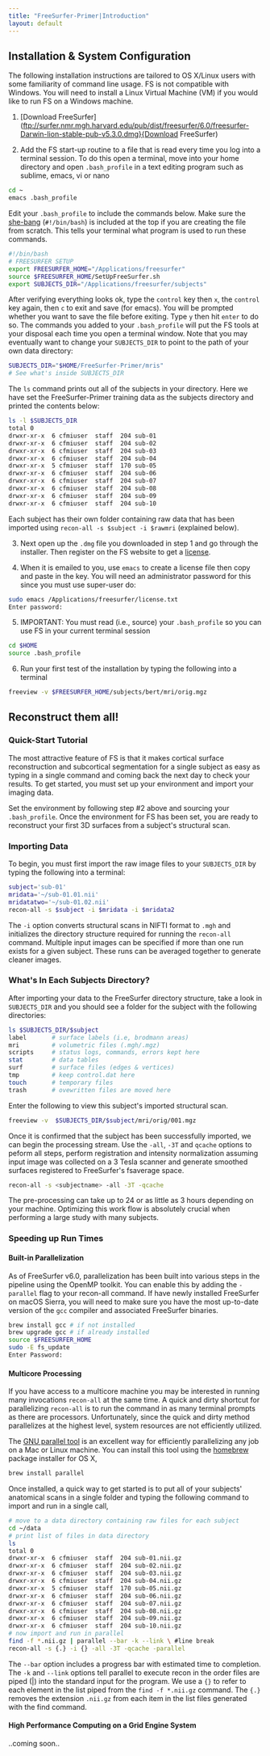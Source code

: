 ```yaml
---
title: "FreeSurfer-Primer|Introduction"
layout: default
---
```

## Installation & System Configuration
The following installation instructions are tailored to OS X/Linux users with some familiarity of command line usage.  FS is not compatible with Windows. You will need to install a Linux Virtual Machine (VM) if you would like to run FS on a Windows machine.

1. [Download FreeSurfer](ftp://surfer.nmr.mgh.harvard.edu/pub/dist/freesurfer/6.0/freesurfer-Darwin-lion-stable-pub-v5.3.0.dmg}{Download FreeSurfer)

2. Add the FS start-up routine to a file that is read every time you log into a terminal session.  To do this open a terminal, move into your home directory and open ```.bash_profile``` in a text editing program such as sublime, emacs, vi or nano
```bash
cd ~
emacs .bash_profile
```
Edit your ```.bash_profile``` to include the commands below.  Make sure the [she-bang](https://en.wikipedia.org/wiki/Shebang_(Unix)) (```#!/bin/bash```) is included at the top if you are creating the file from scratch.  This tells your terminal what program is used to run these commands.  
```bash
#!/bin/bash
# FREESURFER SETUP
export FREESURFER_HOME="/Applications/freesurfer"
source $FREESURFER_HOME/SetUpFreeSurfer.sh
export SUBJECTS_DIR="/Applications/freesurfer/subjects"
```
After verifying everything looks ok, type the ```control``` key then ```x```, the ```control``` key again, then ```c``` to exit and save (for emacs). You will be prompted whether you want to save the file before exiting.  Type ```y``` then hit ```enter``` to do so. 
The commands you added to your ```.bash_profile``` will put the FS tools at your disposal each time you open a terminal window.  Note that you may eventually want to change your ```SUBJECTS_DIR``` to point to the path of your own data directory:
```bash
SUBJECTS_DIR="$HOME/FreeSurfer-Primer/mris"
# See what's inside SUBJECTS_DIR
```
The ```ls``` command prints out all of the subjects in your directory. Here we have set the FreeSurfer-Primer training data as the subjects directory and printed the contents below:
```bash
ls -l $SUBJECTS_DIR
total 0
drwxr-xr-x  6 cfmiuser  staff  204 sub-01
drwxr-xr-x  6 cfmiuser  staff  204 sub-02
drwxr-xr-x  6 cfmiuser  staff  204 sub-03
drwxr-xr-x  6 cfmiuser  staff  204 sub-04
drwxr-xr-x  5 cfmiuser  staff  170 sub-05
drwxr-xr-x  6 cfmiuser  staff  204 sub-06
drwxr-xr-x  6 cfmiuser  staff  204 sub-07
drwxr-xr-x  6 cfmiuser  staff  204 sub-08
drwxr-xr-x  6 cfmiuser  staff  204 sub-09
drwxr-xr-x  6 cfmiuser  staff  204 sub-10
```
Each subject has their own folder containing raw data that has been imported using ```recon-all -s $subject -i $rawmri``` (explained below).

3. Next open up the ```.dmg``` file you downloaded in step 1 and go through the installer. Then register on the FS website to get a [license](https://surfer.nmr.mgh.harvard.edu/registration.html).

4. When it is emailed to you, use ```emacs``` to create a license file then copy and paste in the key. You will need an administrator password for this since you must use super-user do:
```bash
sudo emacs /Applications/freesurfer/license.txt
Enter password:
```

5. IMPORTANT: You must read (i.e., source) your ```.bash_profile``` so you can use FS in your current terminal session
```bash
cd $HOME
source .bash_profile
```

6. Run your first test of the installation by typing the following into a terminal
```bash
freeview -v $FREESURFER_HOME/subjects/bert/mri/orig.mgz
```

## Reconstruct them all!

### Quick-Start Tutorial 
The most attractive feature of FS is that it makes cortical surface reconstruction and subcortical segmentation for a single subject as easy as typing in a single command and coming back the next day to check your results.  To get started, you must set up your environment and import your imaging data.

Set the environment by following step #2 above and sourcing your ```.bash_profile```. Once the environment for FS has been set, you are ready to reconstruct your first 3D surfaces from a subject's structural scan.  

### Importing Data
To begin, you must first import the raw image files to your ```SUBJECTS_DIR``` by typing the following into a terminal:
```bash
subject='sub-01'
mridata='~/sub-01.01.nii'
mridatatwo='~/sub-01.02.nii'
recon-all -s $subject -i $mridata -i $mridata2
```

The ```-i``` option converts structural scans in NIFTI format to ```.mgh``` and initializes the directory structure required for running the ```recon-all``` command.  Multiple input images can be specified if more than one run exists for a given subject.  These runs can be averaged together to generate cleaner images.

### What's In Each Subjects Directory?
After importing your data to the FreeSurfer directory structure, take a look in ```SUBJECTS_DIR``` and you should see a folder for the subject with the following directories:
```bash
ls $SUBJECTS_DIR/$subject
label 		# surface labels (i.e, brodmann areas)
mri      	# volumetric files (.mgh/.mgz)
scripts     # status logs, commands, errors kept here
stat     	# data tables
surf  		# surface files (edges & vertices)
tmp 		# keep control.dat here
touch 		# temporary files
trash 		# ovewritten files are moved here
```
Enter the following to view this subject's imported structural scan.
```bash
freeview -v  $SUBJECTS_DIR/$subject/mri/orig/001.mgz
```

Once it is confirmed that the subject has been successfully imported, we can begin the processing stream. Use the ```-all```, ```-3T``` and ```qcache``` options to peform all steps, perform registration and intensity normalization assuming input image was collected on a 3 Tesla scanner and generate smoothed surfaces registered to FreeSurfer's fsaverage space.

```bash
recon-all -s <subjectname> -all -3T -qcache
```

The pre-processing can take up to 24 or as little as 3 hours depending on your machine.  Optimizing this work flow is absolutely crucial when performing a large study with many subjects.

### Speeding up Run Times
#### Built-in Parallelization
As of FreeSurfer v6.0, parallelization has been built into various steps in the pipeline using the OpenMP toolkit. You can enable this by adding the ```-parallel``` flag to your recon-all command. If have newly installed FreeSurfer on macOS Sierra, you will need to make sure you have the most up-to-date version of the ```gcc``` compiler and associated FreeSurfer binaries.
```bash
brew install gcc # if not installed
brew upgrade gcc # if already installed
source $FREESURFER_HOME
sudo -E fs_update
Enter Password:

```
#### Multicore Processing
If you have access to a multicore machine you may be interested in running many invocations  ```recon-all``` at the same time.  A quick and dirty shortcut for parallelizing ```recon-all``` is to run the command in as many terminal prompts as there are processors.  Unfortunately, since the quick and dirty method parallelizes at the highest level, system resources are not efficiently utilized.  

The [GNU parallel tool](https://www.gnu.org/software/parallel/) is an excellent way for efficiently parallelizing any job on a Mac or Linux machine.  You can install this tool using the [homebrew](http://brew.sh) package installer for OS X,
```bash
brew install parallel
```

Once installed, a quick way to get started is to put all of your subjects' anatomical scans in a single folder and typing the following command to import and run in a single call,
```bash
# move to a data directory containing raw files for each subject
cd ~/data
# print list of files in data directory
ls
total 0
drwxr-xr-x  6 cfmiuser  staff  204 sub-01.nii.gz
drwxr-xr-x  6 cfmiuser  staff  204 sub-02.nii.gz
drwxr-xr-x  6 cfmiuser  staff  204 sub-03.nii.gz
drwxr-xr-x  6 cfmiuser  staff  204 sub-04.nii.gz
drwxr-xr-x  5 cfmiuser  staff  170 sub-05.nii.gz
drwxr-xr-x  6 cfmiuser  staff  204 sub-06.nii.gz
drwxr-xr-x  6 cfmiuser  staff  204 sub-07.nii.gz
drwxr-xr-x  6 cfmiuser  staff  204 sub-08.nii.gz
drwxr-xr-x  6 cfmiuser  staff  204 sub-09.nii.gz
drwxr-xr-x  6 cfmiuser  staff  204 sub-10.nii.gz
# now import and run in parallel
find -f *.nii.gz | parallel --bar -k --link \ #line break
recon-all -s {.} -i {} -all -3T -qcache -parallel
```
The ```--bar``` option includes a progress bar with estimated time to completion. The ```-k``` and ```--link``` options tell parallel to execute recon in the order files are piped (|) into the standard input for the program. We use a ```{}``` to refer to each element in the list piped from the ```find -f *.nii.gz``` command. The ```{.}``` removes the extension ```.nii.gz``` from each item in the list files generated with the find command.

#### High Performance Computing on a Grid Engine System
..coming soon..